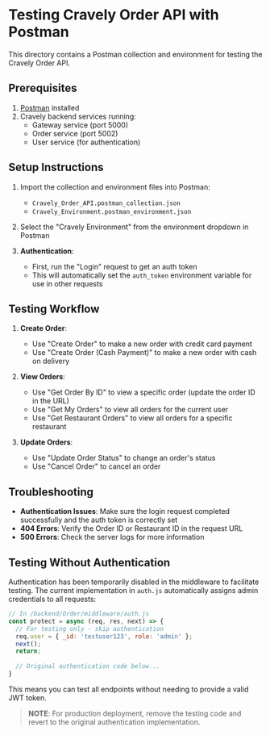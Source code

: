 # Testing Cravely Order API with Postman

This directory contains a Postman collection and environment for testing the Cravely Order API.

## Prerequisites

1. [Postman](https://www.postman.com/downloads/) installed
2. Cravely backend services running:
   - Gateway service (port 5000)
   - Order service (port 5002)
   - User service (for authentication)

## Setup Instructions

1. Import the collection and environment files into Postman:
   - `Cravely_Order_API.postman_collection.json`
   - `Cravely_Environment.postman_environment.json`

2. Select the "Cravely Environment" from the environment dropdown in Postman

3. **Authentication**:
   - First, run the "Login" request to get an auth token
   - This will automatically set the `auth_token` environment variable for use in other requests

## Testing Workflow

1. **Create Order**:
   - Use "Create Order" to make a new order with credit card payment
   - Use "Create Order (Cash Payment)" to make a new order with cash on delivery

2. **View Orders**:
   - Use "Get Order By ID" to view a specific order (update the order ID in the URL)
   - Use "Get My Orders" to view all orders for the current user
   - Use "Get Restaurant Orders" to view all orders for a specific restaurant

3. **Update Orders**:
   - Use "Update Order Status" to change an order's status
   - Use "Cancel Order" to cancel an order

## Troubleshooting

- **Authentication Issues**: Make sure the login request completed successfully and the auth token is correctly set
- **404 Errors**: Verify the Order ID or Restaurant ID in the request URL
- **500 Errors**: Check the server logs for more information

## Testing Without Authentication

Authentication has been temporarily disabled in the middleware to facilitate testing. The current implementation in `auth.js` automatically assigns admin credentials to all requests:

```js
// In /backend/Order/middleware/auth.js
const protect = async (req, res, next) => {
  // For testing only - skip authentication
  req.user = { _id: 'testuser123', role: 'admin' };
  next();
  return;
  
  // Original authentication code below...
}
```

This means you can test all endpoints without needing to provide a valid JWT token.

> **NOTE**: For production deployment, remove the testing code and revert to the original authentication implementation.
